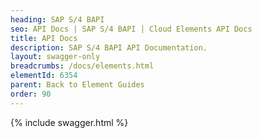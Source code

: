 ```yaml
---
heading: SAP S/4 BAPI
seo: API Docs | SAP S/4 BAPI | Cloud Elements API Docs
title: API Docs
description: SAP S/4 BAPI API Documentation.
layout: swagger-only
breadcrumbs: /docs/elements.html
elementId: 6354
parent: Back to Element Guides
order: 90
---
```


{% include swagger.html %}
